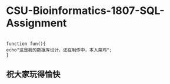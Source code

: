 # CSU-Bioinformatics-1807-SQL-Assignment

```

function fun(){
echo"这是我的数据库设计，还在制作中，本人菜鸡";
}

```

## 祝大家玩得愉快
